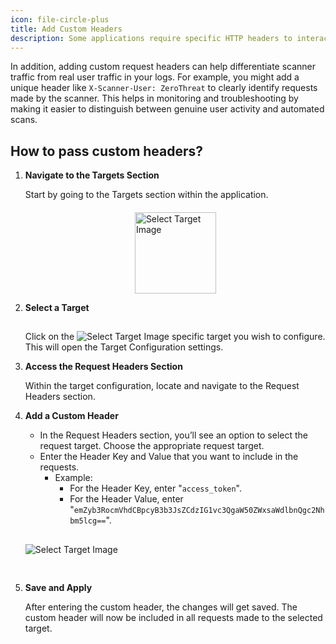 ```yaml
---
icon: file-circle-plus
title: Add Custom Headers
description: Some applications require specific HTTP headers to interact with the back-end properly, such as authorization tokens, API keys, or content types. This setting ensures that those headers are sent with the requests, allowing the scanner to communicate with the application in the same way a legitimate user or service would.
---
```


In addition, adding custom request headers can help differentiate scanner traffic from real user traffic in your logs. For example, you might add a unique header like `X-Scanner-User: ZeroThreat` to clearly identify requests made by the scanner. This helps in monitoring and troubleshooting by making it easier to distinguish between genuine user activity and automated scans.

## How to pass custom headers?

1. **Navigate to the Targets Section**

   Start by going to the Targets section within the application. <img src="/image (77).png" alt="Select Target Image" width="130px" style="display: block; margin:0 auto; margin-top:20px;">
   <!-- ![Target Section Image](/image%20(77).png) -->

2. **Select a Target**

   Click on the <img src="/image (78).png" alt="Select Target Image" style="display: inline; margin-top:15px;"> specific target you wish to configure. This will open the Target Configuration settings.

3. **Access the Request Headers Section**

   Within the target configuration, locate and navigate to the Request Headers section.

4. **Add a Custom Header**

   - In the Request Headers section, you’ll see an option to select the request target. Choose the appropriate request target.
   - Enter the Header Key and Value that you want to include in the requests.
     - Example:
       - For the Header Key, enter "`access_token`".
       - For the Header Value, enter "`emZyb3RocmVhdCBpcyB3b3JsZCdzIG1vc3QgaW50ZWxsaWdlbnQgc2Nhbm5lcg==`".

   <img src="/image (79).png" alt="Select Target Image" style="display: inline; margin:30px 0px;">
   <!-- ::fiqure-img{source="/image (79).png" alt="Custom Header Image"} -->
   <!--![Custom Header Image](/image%20(79).png) -->
   <!-- :: -->

5. **Save and Apply**

   After entering the custom header, the changes will get saved. The custom header will now be included in all requests made to the selected target.
